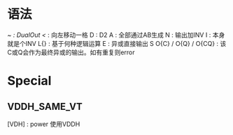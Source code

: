 

# 语法
*~ : DualOut
<* : 向左移动一格
D : D2
A : 全部通过AB生成
N : 输出加INV
I : 本身就是个INV
L{} : 基于何种逻辑运算
E : 异或直接输出 S
O{C} / O{Q} / O{CQ} : 该C或Q会作为最终异或的输出。如有重复则error

# Special

## VDDH_SAME_VT

[VDH] : power 使用VDDH